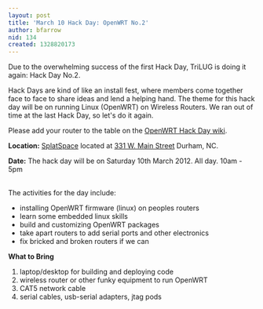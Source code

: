 ```yaml
---
layout: post
title: 'March 10 Hack Day: OpenWRT No.2'
author: bfarrow
nid: 134
created: 1328820173
---
```

Due to the overwhelming success of the first Hack Day,  TriLUG is doing it again: Hack Day No.2.

Hack Days are kind of like an install fest, where members come together face to face to share ideas and lend a helping hand.  The theme for this hack day will be on running Linux (OpenWRT) on Wireless Routers.  We ran out of time at the last Hack Day, so let's do it again.

Please add your router to the table on the <a href="http://trilug.org/wiki/2012-03-10-hackday">OpenWRT Hack Day wiki</a>.

<b>Location:</b>
<a href="http://splatspace.org/">SplatSpace</a> located at <a href="http://maps.google.com/maps?q=331+W+Main+St,+Durham,+North+Carolina+27701&ll=35.996497,-78.903728&spn=0.001719,0.001961">331 W. Main Street</a> Durham, NC.

<!--break-->
<b>Date:</b>
The hack day will be on Saturday 10th March 2012.  All day. 10am - 5pm

<br>
The activities for the day include:
<ul>
  <li>installing OpenWRT firmware (linux) on peoples routers
  <li>learn some embedded linux skills
  <li>build and customizing OpenWRT packages
  <li>take apart routers to add serial ports and other electronics
  <li>fix bricked and broken routers if we can
</ul>

<b>What to Bring</b>
<ol>
  <li>laptop/desktop for building and deploying code
  <li>wireless router or other funky equipment to run OpenWRT
  <li>CAT5 network cable
  <li>serial cables, usb-serial adapters, jtag pods
</ol>

